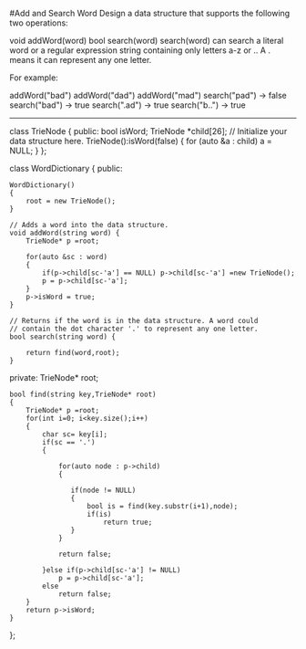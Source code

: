 #Add and Search Word
Design a data structure that supports the following two operations:

void addWord(word)
bool search(word)
search(word) can search a literal word or a regular expression string containing only letters a-z or .. A . means it can represent any one letter.

For example:

addWord("bad")
addWord("dad")
addWord("mad")
search("pad") -> false
search("bad") -> true
search(".ad") -> true
search("b..") -> true


---



class TrieNode {
public:
	bool isWord;
    TrieNode *child[26];
    // Initialize your data structure here.
    TrieNode():isWord(false) {
        for (auto &a : child) a = NULL;
    }
};

class WordDictionary {
public:
    
    WordDictionary()
    {
        root = new TrieNode();
    }
    
    // Adds a word into the data structure.
    void addWord(string word) {
        TrieNode* p =root;

		for(auto &sc : word)
		{
			if(p->child[sc-'a'] == NULL) p->child[sc-'a'] =new TrieNode();
			p = p->child[sc-'a'];
		}
		p->isWord = true;
    }

    // Returns if the word is in the data structure. A word could
    // contain the dot character '.' to represent any one letter.
    bool search(string word) {
        
		return find(word,root);
    }
    
private:
    TrieNode* root;
    
    bool find(string key,TrieNode* root)
	{
		TrieNode* p =root;
		for(int i=0; i<key.size();i++)
		{
		    char sc= key[i];
		    if(sc == '.')
		    {
		        
		        for(auto node : p->child)
		        {
		            
		           if(node != NULL)
		           {
					   bool is = find(key.substr(i+1),node);
					   if(is)
		                   return true;
				   }
		        }
		        
		        return false;
		        
		    }else if(p->child[sc-'a'] != NULL)
				p = p->child[sc-'a'];
			else
				return false;
		}
		return p->isWord;
	}
};
